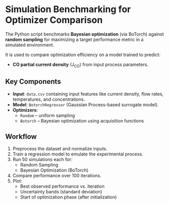 # Simulation Benchmarking for Optimizer Comparison

The Python script benchmarks **Bayesian optimization** (via BoTorch) against **random sampling** for maximizing a target performance metric in a simulated environment.

It is used to compare optimization efficiency on a model trained to predict:
- **CO partial current density** (J<sub>CO</sub>) from input process parameters.

## Key Components

- **Input**: `data.csv` containing input features like current density, flow rates, temperatures, and concentrations.
- **Model**: `BotorchRegressor` (Gaussian Process-based surrogate model).
- **Optimizers**:  
  - `Random` – uniform sampling  
  - `Botorch` – Bayesian optimization using acquisition functions

## Workflow

1. Preprocess the dataset and normalize inputs.
2. Train a regression model to emulate the experimental process.
3. Run 50 simulations each for:
   - Random Sampling
   - Bayesian Optimization (BoTorch)
4. Compare performance over 100 iterations.
5. Plot:
   - Best observed performance vs. iteration
   - Uncertainty bands (standard deviation)
   - Start of optimization phase (after initialization)
